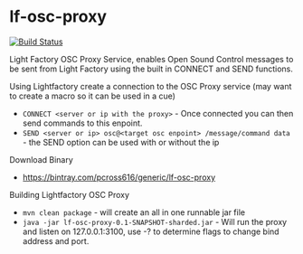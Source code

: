 lf-osc-proxy
============

[![Build Status](https://travis-ci.org/pcross616/lf-osc-proxy.svg?branch=master)](https://travis-ci.org/pcross616/lf-osc-proxy)

Light Factory OSC Proxy Service, enables Open Sound Control messages to be sent from Light Factory using the built in CONNECT and SEND functions.


Using Lightfactory create a connection to the OSC Proxy service (may want to create a macro so it can be used in a cue)
  * `CONNECT <server or ip with the proxy>` - Once connected you can then send commands to this enpoint.
  * `SEND <server or ip> osc@<target osc enpoint> /message/command data` - the SEND option can be used with or without the ip


Download Binary
  * https://bintray.com/pcross616/generic/lf-osc-proxy


Building Lightfactory OSC Proxy

  * `mvn clean package` - will create an all in one runnable jar file
  * `java -jar lf-osc-proxy-0.1-SNAPSHOT-sharded.jar` - Will run the proxy and listen on 127.0.0.1:3100, use -? to determine flags to change bind address and port.
